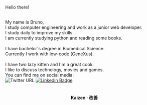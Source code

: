Hello there!

</br>My name is Bruno,
</br>I study computer engineering and work as a junior web developer. 
</br>I study daily to improve my skills. 
</br>I am currently studying python and reading some books.
<br/>
<br/>I have bachelor's degree in Biomedical Science.
<br/>Currently I work with low-code (GeneXus).
<br/>
<br/>I have two lazy kitten and I'm a great cook.
<br/>I like to discuss technology, movies and games.
<br/>You can find me on social media: <br/>
![Twitter URL](https://img.shields.io/twitter/url?label=%40brunohhomem&style=social&url=https%3A%2F%2Ftwitter.com%2Fbrunohhomem)
[![Linkedin Badge](https://img.shields.io/badge/-BrunoHHomem-blue?style=flat-square&logo=Linkedin&logoColor=white&link=https://www.linkedin.com/in/tgmarinho/)](https://www.linkedin.com/in/brunohhomem/)
</br>
<br/>
<div align="center">
  <h4>Kaizen · 改善</h4>
</div>
